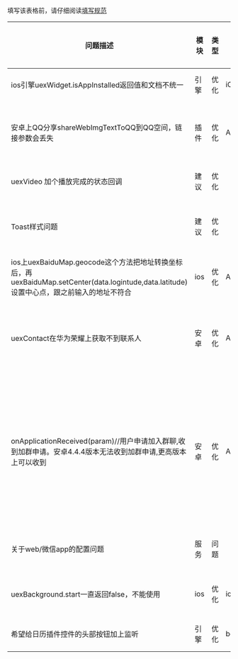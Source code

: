 
填写该表格前，请仔细阅读[填写规范](https://github.com/code4appcan/issue-list)

| 问题描述 | 模块 | 类型 | 平台 | 引擎版本 | 插件版本 | 手机系统版本 | 测试步骤 | 问题链接 | case或截图链接 | 提交人 | 提交时间 | 处理人 | 开始时间 | 截止时间 | 备注 |
|-----|-----|-----|-----|-----|-----|-----|-----|-----|-----|-----|-----|-----|-----|-----|-----|
| ios引擎uexWidget.isAppInstalled返回值和文档不统一 | 引擎 | 优化 | iOS | ios\_Engine\_3.4\_160622_01 |  | iphone6 9.3.2 | uexWidget.isAppInstalled返回值alert出来是true和false，而不是0和1 | [论坛链接](http://bbs.appcan.cn/forum.php?mod=viewthread&tid=51135&extra=&page=1) |  | 陆情 | 2016.7.13 10：50 |  |  |  | 引擎问题 |
| 安卓上QQ分享shareWebImgTextToQQ到QQ空间，链接参数会丢失 | 插件 | 优化 | Android | sdksuit_3.3_160624_01 | 3.0.6 | 小米4.4.4 | 分享到QQ空间后，点击了解地址，后面参数丢失，本来是http://www.baidu.com?sid=123，分享后变成了http://www.baidu.com? |  |  | 高山依秀 |2016.7.13 16：59 |  |  |  | 跟叶飞反馈过 |
| uexVideo 加个播放完成的状态回调 | 建议 | 优化 |  |  |  |  | 播放器没有播放完成的状态 |[论坛链接](http://bbs.appcan.cn/forum.php?mod=viewthread&tid=51169&extra=page%3D1%26filter%3Dsortid%26sortid%3D19)  |  | 王世娟 |2016.7.13 18：00 |  |  |  |  |
| Toast样式问题 | 建议 | 优化 |  |  |  |  | 能否优化下uexWindow.toast这个控件，让开发可以设置它的背景和字体颜色，以及字体大小 |[论坛链接](http://bbs.appcan.cn/forum.php?mod=viewthread&tid=51244&highlight=toas)  |  | 王世娟 |2016.7.13 18：00 |  |  |  |  |
| ios上uexBaiduMap.geocode这个方法把地址转换坐标后，再uexBaiduMap.setCenter(data.logintude,data.latitude)设置中心点，跟之前输入的地址不符合 | ios | 优化 | Android | sdksuit_3.4_160622_01 | 3.1.18 | iPhone6 9.2 | 地址转换成经纬度之后，再设置中心点，两次的地址不一样，相差很大 |  |  | 高山依秀 |2016.7.13 18：20 |  |  |  | 还没有反馈 |
| uexContact在华为荣耀上获取不到联系人 | 安卓 | 优化 | Android |  | 3.0.6 | 荣耀7i和mate7 |  |  |[论坛链接](http://bbs.appcan.cn/forum.php?mod=viewthread&tid=50404&extra=)  | 高山依秀 |2016.7.14 14：08 |  |  |  | 没有找到用户反映的机型测试 |
| onApplicationReceived(param)//用户申请加入群聊,收到加群申请。安卓4.4.4版本无法收到加群申请,更高版本上可以收到 | 安卓 | 优化 | Android |  | 3.0.26 | 三星，系统4.4.4，魅族 PRO6， 系统6.0 |  |  |[论坛链接](http://bbs.appcan.cn/forum.php?mod=viewthread&tid=51464&page=1#pid323343)  | 高山依秀 |2016.7.25 14：30 |  |  |  | 在小米4.4.4上可以正常收到，没有找到用户反映的机型测试 |
|关于web/微信app的配置问题 | 服务 | 问题 |  |  |  |  | 文档很粗略，第一次研究公众号里面放appcan的页面，很多功能都不支持呢。 |  |  | 王世娟 |2016.7.14 18：20 |  |  |  | 还没有反馈 |
| uexBackground.start一直返回false，不能使用 | ios | 优化 | ios |  | 3.3.1 | iphone6 | 官网上的case，调用uexBackground.start后，日志里面打印false |  |[论坛链接](http://bbs.appcan.cn/forum.php?mod=viewthread&tid=51603&extra=page%3D1)  | 高山依秀 |2016.7.25 18：50 |  |  |  | 已反馈 |
| 希望给日历插件控件的头部按钮加上监听 | 引擎 | 优化 | both |  | uexCalendarView | iphone6 9.3.2&华为 | 客户希望日历插件控件的头部的日期选择和'今'字也加上onItemClick监听 | 客户27710866 |  | 陆情 | 2016.7.27 19：00 |  |  |  | 插件需求 |




